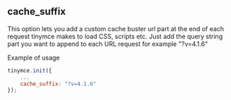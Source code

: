 ## cache_suffix

This option lets you add a custom cache buster url part at the end of each request tinymce makes to load CSS, scripts etc. Just add the query string part you want to append to each URL request for example "?v=4.1.6"

Example of usage

```js
tinymce.init({
    ...
    cache_suffix: "?v=4.1.6"
});
```
